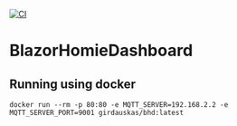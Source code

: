 [![CI](https://github.com/Girdauskas/BlazorHomieDashboard/actions/workflows/CI.yml/badge.svg?branch=Development)](https://github.com/Girdauskas/BlazorHomieDashboard/actions/workflows/CI.yml)

# BlazorHomieDashboard

## Running using docker
```
docker run --rm -p 80:80 -e MQTT_SERVER=192.168.2.2 -e MQTT_SERVER_PORT=9001 girdauskas/bhd:latest
```
